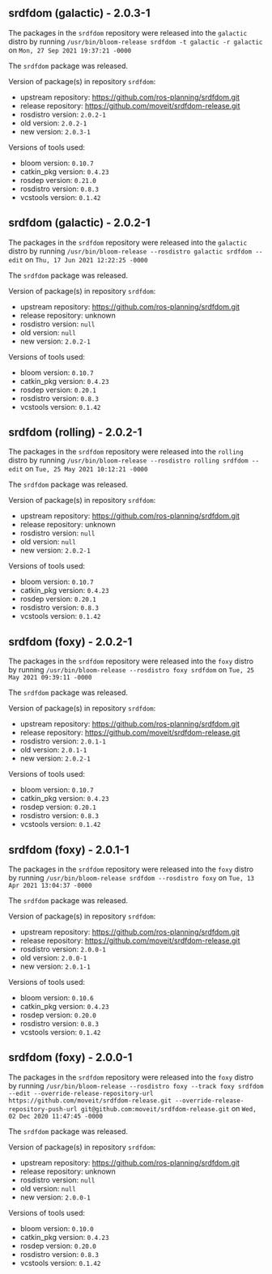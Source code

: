 ## srdfdom (galactic) - 2.0.3-1

The packages in the `srdfdom` repository were released into the `galactic` distro by running `/usr/bin/bloom-release srdfdom -t galactic -r galactic` on `Mon, 27 Sep 2021 19:37:21 -0000`

The `srdfdom` package was released.

Version of package(s) in repository `srdfdom`:

- upstream repository: https://github.com/ros-planning/srdfdom.git
- release repository: https://github.com/moveit/srdfdom-release.git
- rosdistro version: `2.0.2-1`
- old version: `2.0.2-1`
- new version: `2.0.3-1`

Versions of tools used:

- bloom version: `0.10.7`
- catkin_pkg version: `0.4.23`
- rosdep version: `0.21.0`
- rosdistro version: `0.8.3`
- vcstools version: `0.1.42`


## srdfdom (galactic) - 2.0.2-1

The packages in the `srdfdom` repository were released into the `galactic` distro by running `/usr/bin/bloom-release --rosdistro galactic srdfdom --edit` on `Thu, 17 Jun 2021 12:22:25 -0000`

The `srdfdom` package was released.

Version of package(s) in repository `srdfdom`:

- upstream repository: https://github.com/ros-planning/srdfdom.git
- release repository: unknown
- rosdistro version: `null`
- old version: `null`
- new version: `2.0.2-1`

Versions of tools used:

- bloom version: `0.10.7`
- catkin_pkg version: `0.4.23`
- rosdep version: `0.20.1`
- rosdistro version: `0.8.3`
- vcstools version: `0.1.42`


## srdfdom (rolling) - 2.0.2-1

The packages in the `srdfdom` repository were released into the `rolling` distro by running `/usr/bin/bloom-release --rosdistro rolling srdfdom --edit` on `Tue, 25 May 2021 10:12:21 -0000`

The `srdfdom` package was released.

Version of package(s) in repository `srdfdom`:

- upstream repository: https://github.com/ros-planning/srdfdom.git
- release repository: unknown
- rosdistro version: `null`
- old version: `null`
- new version: `2.0.2-1`

Versions of tools used:

- bloom version: `0.10.7`
- catkin_pkg version: `0.4.23`
- rosdep version: `0.20.1`
- rosdistro version: `0.8.3`
- vcstools version: `0.1.42`


## srdfdom (foxy) - 2.0.2-1

The packages in the `srdfdom` repository were released into the `foxy` distro by running `/usr/bin/bloom-release --rosdistro foxy srdfdom` on `Tue, 25 May 2021 09:39:11 -0000`

The `srdfdom` package was released.

Version of package(s) in repository `srdfdom`:

- upstream repository: https://github.com/ros-planning/srdfdom.git
- release repository: https://github.com/moveit/srdfdom-release.git
- rosdistro version: `2.0.1-1`
- old version: `2.0.1-1`
- new version: `2.0.2-1`

Versions of tools used:

- bloom version: `0.10.7`
- catkin_pkg version: `0.4.23`
- rosdep version: `0.20.1`
- rosdistro version: `0.8.3`
- vcstools version: `0.1.42`


## srdfdom (foxy) - 2.0.1-1

The packages in the `srdfdom` repository were released into the `foxy` distro by running `/usr/bin/bloom-release srdfdom --rosdistro foxy` on `Tue, 13 Apr 2021 13:04:37 -0000`

The `srdfdom` package was released.

Version of package(s) in repository `srdfdom`:

- upstream repository: https://github.com/ros-planning/srdfdom.git
- release repository: https://github.com/moveit/srdfdom-release.git
- rosdistro version: `2.0.0-1`
- old version: `2.0.0-1`
- new version: `2.0.1-1`

Versions of tools used:

- bloom version: `0.10.6`
- catkin_pkg version: `0.4.23`
- rosdep version: `0.20.0`
- rosdistro version: `0.8.3`
- vcstools version: `0.1.42`


## srdfdom (foxy) - 2.0.0-1

The packages in the `srdfdom` repository were released into the `foxy` distro by running `/usr/bin/bloom-release --rosdistro foxy --track foxy srdfdom --edit --override-release-repository-url https://github.com/moveit/srdfdom-release.git --override-release-repository-push-url git@github.com:moveit/srdfdom-release.git` on `Wed, 02 Dec 2020 11:47:45 -0000`

The `srdfdom` package was released.

Version of package(s) in repository `srdfdom`:

- upstream repository: https://github.com/ros-planning/srdfdom.git
- release repository: unknown
- rosdistro version: `null`
- old version: `null`
- new version: `2.0.0-1`

Versions of tools used:

- bloom version: `0.10.0`
- catkin_pkg version: `0.4.23`
- rosdep version: `0.20.0`
- rosdistro version: `0.8.3`
- vcstools version: `0.1.42`


